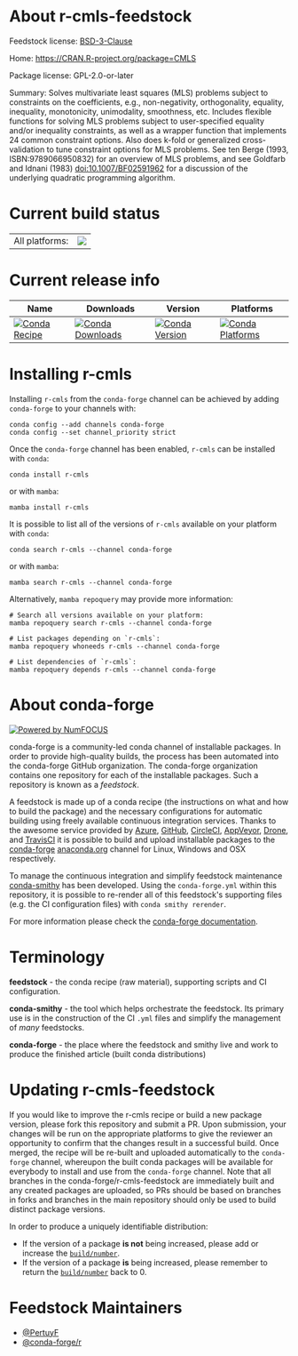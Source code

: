 About r-cmls-feedstock
======================

Feedstock license: [BSD-3-Clause](https://github.com/conda-forge/r-cmls-feedstock/blob/main/LICENSE.txt)

Home: https://CRAN.R-project.org/package=CMLS

Package license: GPL-2.0-or-later

Summary: Solves multivariate least squares (MLS) problems subject to constraints on the coefficients, e.g., non-negativity, orthogonality, equality, inequality, monotonicity, unimodality, smoothness, etc. Includes flexible functions for solving MLS problems subject to user-specified equality and/or inequality constraints, as well as a wrapper function that implements 24 common constraint options. Also does k-fold or generalized cross-validation to tune constraint options for MLS problems. See ten Berge (1993, ISBN:9789066950832) for an overview of MLS problems, and see Goldfarb and Idnani (1983) <doi:10.1007/BF02591962> for a discussion of the underlying quadratic programming algorithm.

Current build status
====================


<table><tr><td>All platforms:</td>
    <td>
      <a href="https://dev.azure.com/conda-forge/feedstock-builds/_build/latest?definitionId=4193&branchName=main">
        <img src="https://dev.azure.com/conda-forge/feedstock-builds/_apis/build/status/r-cmls-feedstock?branchName=main">
      </a>
    </td>
  </tr>
</table>

Current release info
====================

| Name | Downloads | Version | Platforms |
| --- | --- | --- | --- |
| [![Conda Recipe](https://img.shields.io/badge/recipe-r--cmls-green.svg)](https://anaconda.org/conda-forge/r-cmls) | [![Conda Downloads](https://img.shields.io/conda/dn/conda-forge/r-cmls.svg)](https://anaconda.org/conda-forge/r-cmls) | [![Conda Version](https://img.shields.io/conda/vn/conda-forge/r-cmls.svg)](https://anaconda.org/conda-forge/r-cmls) | [![Conda Platforms](https://img.shields.io/conda/pn/conda-forge/r-cmls.svg)](https://anaconda.org/conda-forge/r-cmls) |

Installing r-cmls
=================

Installing `r-cmls` from the `conda-forge` channel can be achieved by adding `conda-forge` to your channels with:

```
conda config --add channels conda-forge
conda config --set channel_priority strict
```

Once the `conda-forge` channel has been enabled, `r-cmls` can be installed with `conda`:

```
conda install r-cmls
```

or with `mamba`:

```
mamba install r-cmls
```

It is possible to list all of the versions of `r-cmls` available on your platform with `conda`:

```
conda search r-cmls --channel conda-forge
```

or with `mamba`:

```
mamba search r-cmls --channel conda-forge
```

Alternatively, `mamba repoquery` may provide more information:

```
# Search all versions available on your platform:
mamba repoquery search r-cmls --channel conda-forge

# List packages depending on `r-cmls`:
mamba repoquery whoneeds r-cmls --channel conda-forge

# List dependencies of `r-cmls`:
mamba repoquery depends r-cmls --channel conda-forge
```


About conda-forge
=================

[![Powered by
NumFOCUS](https://img.shields.io/badge/powered%20by-NumFOCUS-orange.svg?style=flat&colorA=E1523D&colorB=007D8A)](https://numfocus.org)

conda-forge is a community-led conda channel of installable packages.
In order to provide high-quality builds, the process has been automated into the
conda-forge GitHub organization. The conda-forge organization contains one repository
for each of the installable packages. Such a repository is known as a *feedstock*.

A feedstock is made up of a conda recipe (the instructions on what and how to build
the package) and the necessary configurations for automatic building using freely
available continuous integration services. Thanks to the awesome service provided by
[Azure](https://azure.microsoft.com/en-us/services/devops/), [GitHub](https://github.com/),
[CircleCI](https://circleci.com/), [AppVeyor](https://www.appveyor.com/),
[Drone](https://cloud.drone.io/welcome), and [TravisCI](https://travis-ci.com/)
it is possible to build and upload installable packages to the
[conda-forge](https://anaconda.org/conda-forge) [anaconda.org](https://anaconda.org/)
channel for Linux, Windows and OSX respectively.

To manage the continuous integration and simplify feedstock maintenance
[conda-smithy](https://github.com/conda-forge/conda-smithy) has been developed.
Using the ``conda-forge.yml`` within this repository, it is possible to re-render all of
this feedstock's supporting files (e.g. the CI configuration files) with ``conda smithy rerender``.

For more information please check the [conda-forge documentation](https://conda-forge.org/docs/).

Terminology
===========

**feedstock** - the conda recipe (raw material), supporting scripts and CI configuration.

**conda-smithy** - the tool which helps orchestrate the feedstock.
                   Its primary use is in the construction of the CI ``.yml`` files
                   and simplify the management of *many* feedstocks.

**conda-forge** - the place where the feedstock and smithy live and work to
                  produce the finished article (built conda distributions)


Updating r-cmls-feedstock
=========================

If you would like to improve the r-cmls recipe or build a new
package version, please fork this repository and submit a PR. Upon submission,
your changes will be run on the appropriate platforms to give the reviewer an
opportunity to confirm that the changes result in a successful build. Once
merged, the recipe will be re-built and uploaded automatically to the
`conda-forge` channel, whereupon the built conda packages will be available for
everybody to install and use from the `conda-forge` channel.
Note that all branches in the conda-forge/r-cmls-feedstock are
immediately built and any created packages are uploaded, so PRs should be based
on branches in forks and branches in the main repository should only be used to
build distinct package versions.

In order to produce a uniquely identifiable distribution:
 * If the version of a package **is not** being increased, please add or increase
   the [``build/number``](https://docs.conda.io/projects/conda-build/en/latest/resources/define-metadata.html#build-number-and-string).
 * If the version of a package **is** being increased, please remember to return
   the [``build/number``](https://docs.conda.io/projects/conda-build/en/latest/resources/define-metadata.html#build-number-and-string)
   back to 0.

Feedstock Maintainers
=====================

* [@PertuyF](https://github.com/PertuyF/)
* [@conda-forge/r](https://github.com/conda-forge/r/)

